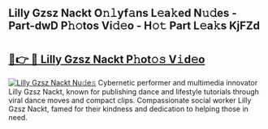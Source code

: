 ## Lilly Gzsz Nackt O𝚗𝚕yf𝚊ns L𝚎a𝚔ed N𝚞𝚍es - Part-dwD P𝚑𝚘tos Vi𝚍𝚎o - H𝚘𝚝 Part L𝚎a𝚔s KjFZd

# <h2><a href="http://kf47kk6.oniu.top/?m=Lilly+Gzsz+Nackt">🔗👉 🔴 Lilly Gzsz Nackt P𝚑ot𝚘𝚜 V𝚒d𝚎o</a></h2>

[![Lilly Gzsz Nackt Nu𝚍e𝚜](https://i.imgur.com/0qMVB7G.gif)](http://kf47kk6.oniu.top/?m=Lilly+Gzsz+Nackt)
Cybernetic performer and multimedia innovator Lilly Gzsz Nackt, known for publishing dance and lifestyle tutorials through viral dance moves and compact clips. Compassionate social worker Lilly Gzsz Nackt, famed for their kindness and dedication to helping those in need.  
